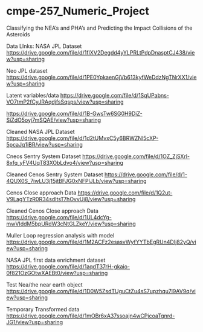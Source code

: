 # cmpe-257_Numeric_Project
Classifying the NEA’s and PHA’s and Predicting the Impact Collisions of the Asteroids

Data LInks:
NASA JPL Dataset
https://drive.google.com/file/d/1fIXV2Degdd4yYLPRLtPdpDnasptCJ438/view?usp=sharing

Neo JPL dataset
https://drive.google.com/file/d/1PE0YpkaenGjVb613kyfWeDdzNgTNrXX1/view?usp=sharing

Latent variables/data
https://drive.google.com/file/d/1SqUPabns-VO7tmP2fCyJRAqdjfsSqsps/view?usp=sharing

https://drive.google.com/file/d/1B-GwsTw6SG0H9DiZ-SiZdO5oyj7mSQAE/view?usp=sharing

Cleaned NASA JPL Dataset
https://drive.google.com/file/d/1d2tUMvxC5y6BRWZNl5cXP-5pcaJq1iBR/view?usp=sharing


Cneos Sentry System Dataset
https://drive.google.com/file/d/1OZ_ZjSXrl-8xfq_yFV4UqT83XObLdvo4/view?usp=sharing

Cleaned Cenos Sentry System Dataset
https://drive.google.com/file/d/1-4QUX0S_7iwLU3j15jtBFJG0xNFPlJLb/view?usp=sharing

Cenos Close approach Data
https://drive.google.com/file/d/1Q2ut-V9LagYTzR0R34sdltsT7hOvvUi8/view?usp=sharing

Cleaned Cenos Close approach Data
https://drive.google.com/file/d/1UL4dcYg-mwVIddM5bpURdW3cNtGLZkeY/view?usp=sharing

Muller Loop regression analysis with model
https://drive.google.com/file/d/1M2ACFz2esasvWyfYYTbEgRUn4DIj82yQ/view?usp=sharing

NASA JPL first data enrichment dataset
https://drive.google.com/file/d/1aqdT37rH-gkaio-0f821OzGOtwXAEBt0/view?usp=sharing

Test Nea/the near earth object
https://drive.google.com/file/d/1D0W5ZsdTUguCtZu4sS7upzhqu7l9AV9q/view?usp=sharing

Temporary Transformed data
https://drive.google.com/file/d/1mOBr6xA37ssoajn4wCPjcoaTgnrd-JG1/view?usp=sharing

